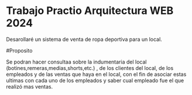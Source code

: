 # Trabajo Practio Arquitectura WEB 2024

Desarollaré un sistema de venta de ropa deportiva para un local.

#Proposito 

Se podran hacer consultaa sobre la indumentaria del local (botines,remeras,medias,shorts,etc.) , de los clientes del local, de los empleados y de las ventas que haya en el local, con el fin de asociar estas ultimas con cada uno de los empleados y saber cual empleado fue el que realizó mas ventas.

